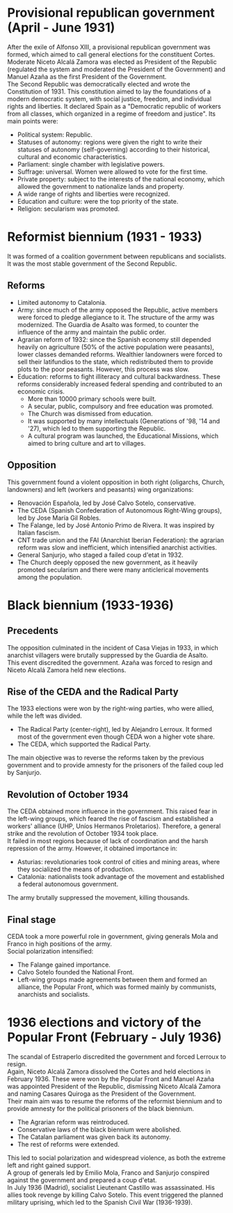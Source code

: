 # Provisional republican government (April - June 1931)
After the exile of Alfonso XIII, a provisional republican government was formed, which aimed to call general elections for the constituent Cortes.  
Moderate Niceto Alcalá Zamora was elected as President of the Republic (regulated the system and moderated the President of the Government) and Manuel Azaña as the first President of the Government.  
The Second Republic was democratically elected and wrote the Constitution of 1931. This constitution aimed to lay the foundations of a modern democratic system, with social justice, freedom, and individual rights and liberties. It declared Spain as a "Democratic republic of workers from all classes, which organized in a regime of freedom and justice". Its main points were:
- Political system: Republic.
- Statuses of autonomy: regions were given the right to write their statuses of autonomy (self-governing) according to their historical, cultural and economic characteristics.
- Parliament: single chamber with legislative powers.
- Suffrage: universal. Women were allowed to vote for the first time.
- Private property: subject to the interests of the national economy, which allowed the government to nationalize lands and property.
- A wide range of rights and liberties were recognized.
- Education and culture: were the top priority of the state.
- Religion: secularism was promoted.

# Reformist biennium (1931 - 1933)
It was formed of a coalition government between republicans and socialists. It was the most stable government of the Second Republic.

## Reforms
- Limited autonomy to Catalonia.
- Army: since much of the army opposed the Republic, active members were forced to pledge allegiance to it. The structure of the army was modernized. The Guardia de Asalto was formed, to counter the influence of the army and maintain the public order.
- Agrarian reform of 1932: since the Spanish economy still depended heavily on agriculture (50% of the active population were peasants), lower classes demanded reforms. Wealthier landowners were forced to sell their latifundios to the state, which redistributed them to provide plots to the poor peasants. However, this process was slow.
- Education: reforms to fight illiteracy and cultural backwardness. These reforms considerably increased federal spending and contributed to an economic crisis.
    - More than 10000 primary schools were built.
    - A secular, public, compulsory and free education was promoted.
    - The Church was dismissed from education.
    - It was supported by many intellectuals (Generations of '98, '14 and '27), which led to them supporting the Republic.
    - A cultural program was launched, the Educational Missions, which aimed to bring culture and art to villages.

## Opposition
This government found a violent opposition in both right (oligarchs, Church, landowners) and left (workers and peasants) wing organizations:
- Renovación Española, led by José Calvo Sotelo, conservative.
- The CEDA (Spanish Confederation of Autonomous Right-Wing groups), led by Jose María Gil Robles.
- The Falange, led by José Antonio Primo de Rivera. It was inspired by Italian fascism.
- CNT trade union and the FAI (Anarchist Iberian Federation): the agrarian reform was slow and inefficient, which intensified anarchist activities.
- General Sanjurjo, who staged a failed coup d'etat in 1932.
- The Church deeply opposed the new government, as it heavily promoted secularism and there were many anticlerical movements among the population.

# Black biennium (1933-1936)

## Precedents
The opposition culminated in the incident of Casa Viejas in 1933, in which anarchist villagers were brutally suppressed by the Guardia de Asalto.  
This event discredited the government. Azaña was forced to resign and Niceto Alcalá Zamora held new elections.

## Rise of the CEDA and the Radical Party
The 1933 elections were won by the right-wing parties, who were allied, while the left was divided.
- The Radical Party (center-right), led by Alejandro Lerroux. It formed most of the government even though CEDA won a higher vote share.
- The CEDA, which supported the Radical Party.

The main objective was to reverse the reforms taken by the previous government and to provide amnesty for the prisoners of the failed coup led by Sanjurjo.

## Revolution of October 1934
The CEDA obtained more influence in the government. This raised fear in the left-wing groups, which feared the rise of fascism and established a workers' alliance (UHP, Uníos Hermanos Proletarios). Therefore, a general strike and the revolution of October 1934 took place.  
It failed in most regions because of lack of coordination and the harsh repression of the army. However, it obtained importance in:
- Asturias: revolutionaries took control of cities and mining areas, where they socialized the means of production.
- Catalonia: nationalists took advantage of the movement and established a federal autonomous government.

The army brutally suppressed the movement, killing thousands.

## Final stage
CEDA took a more powerful role in government, giving generals Mola and Franco in high positions of the army.  
Social polarization intensified:
- The Falange gained importance.
- Calvo Sotelo founded the National Front.
- Left-wing groups made agreements between them and formed an alliance, the Popular Front, which was formed mainly by communists, anarchists and socialists.

# 1936 elections and victory of the Popular Front (February - July 1936)
The scandal of Estraperlo discredited the government and forced Lerroux to resign.  
Again, Niceto Alcalá Zamora dissolved the Cortes and held elections in February 1936. These were won by the Popular Front and Manuel Azaña was appointed President of the Republic, dismissing Niceto Alcalá Zamora and naming Casares Quiroga as the President of the Government.  
Their main aim was to resume the reforms of the reformist biennium and to provide amnesty for the political prisoners of the black biennium.
- The Agrarian reform was reintroduced.
- Conservative laws of the black biennium were abolished.
- The Catalan parliament was given back its autonomy.
- The rest of reforms were extended.

This led to social polarization and widespread violence, as both the extreme left and right gained support.  
A group of generals led by Emilio Mola, Franco and Sanjurjo conspired against the government and prepared a coup d'etat.  
In July 1936 (Madrid), socialist Lieutenant Castillo was assassinated. His allies took revenge by killing Calvo Sotelo. This event triggered the planned military uprising, which led to the Spanish Civil War (1936-1939).